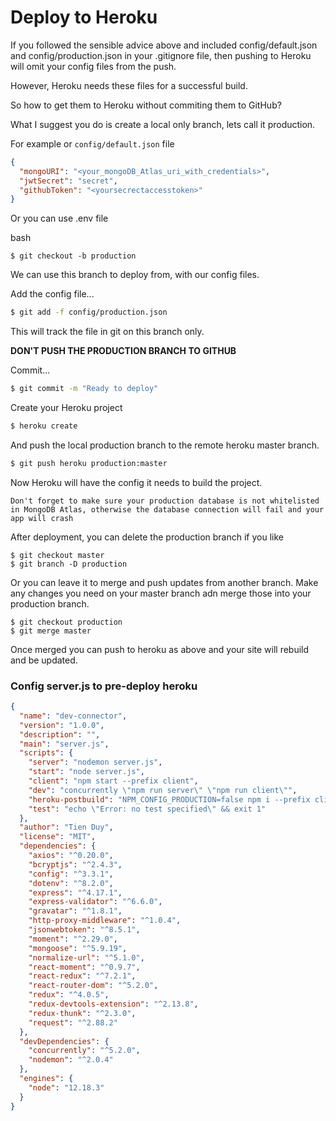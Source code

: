 # Deploy to Heroku

If you followed the sensible advice above and included config/default.json and config/production.json in your .gitignore file, then pushing to Heroku will omit your config files from the push.

However, Heroku needs these files for a successful build.

So how to get them to Heroku without commiting them to GitHub?

What I suggest you do is create a local only branch, lets call it production.

For example or `config/default.json` file
```json
{
  "mongoURI": "<your_mongoDB_Atlas_uri_with_credentials>",
  "jwtSecret": "secret",
  "githubToken": "<yoursecrectaccesstoken>"
}
```
Or you can use .env file

bash
```
$ git checkout -b production
```

We can use this branch to deploy from, with our config files.

Add the config file...

```bash
$ git add -f config/production.json
```

This will track the file in git on this branch only. 

**DON'T PUSH THE PRODUCTION BRANCH TO GITHUB**

Commit...
```bash
$ git commit -m "Ready to deploy"
```

Create your Heroku project

```bash
$ heroku create
```

And push the local production branch to the remote heroku master branch.

```bash
$ git push heroku production:master
```

Now Heroku will have the config it needs to build the project.

`Don't forget to make sure your production database is not whitelisted in MongoDB Atlas, otherwise the database connection will fail and your app will crash`


After deployment, you can delete the production branch if you like

```
$ git checkout master
$ git branch -D production
```

Or you can leave it to merge and push updates from another branch. Make any changes you need on your master branch adn merge those into your production branch.

```
$ git checkout production
$ git merge master
```

Once merged you can push to heroku as above and your site will rebuild and be updated.

### Config server.js to pre-deploy heroku

```json
{
  "name": "dev-connector",
  "version": "1.0.0",
  "description": "",
  "main": "server.js",
  "scripts": {
    "server": "nodemon server.js",
    "start": "node server.js",
    "client": "npm start --prefix client",
    "dev": "concurrently \"npm run server\" \"npm run client\"",
    "heroku-postbuild": "NPM_CONFIG_PRODUCTION=false npm i --prefix client && npm run build --prefix client",
    "test": "echo \"Error: no test specified\" && exit 1"
  },
  "author": "Tien Duy",
  "license": "MIT",
  "dependencies": {
    "axios": "^0.20.0",
    "bcryptjs": "^2.4.3",
    "config": "^3.3.1",
    "dotenv": "^8.2.0",
    "express": "^4.17.1",
    "express-validator": "^6.6.0",
    "gravatar": "^1.8.1",
    "http-proxy-middleware": "^1.0.4",
    "jsonwebtoken": "^8.5.1",
    "moment": "^2.29.0",
    "mongoose": "^5.9.19",
    "normalize-url": "^5.1.0",
    "react-moment": "^0.9.7",
    "react-redux": "^7.2.1",
    "react-router-dom": "^5.2.0",
    "redux": "^4.0.5",
    "redux-devtools-extension": "^2.13.8",
    "redux-thunk": "^2.3.0",
    "request": "^2.88.2"
  },
  "devDependencies": {
    "concurrently": "^5.2.0",
    "nodemon": "^2.0.4"
  },
  "engines": {
    "node": "12.18.3"
  }
}

```